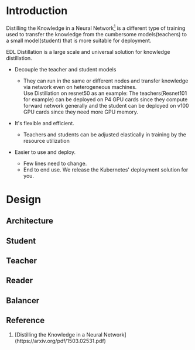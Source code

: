 # Introduction
Distilling the Knowledge in a Neural Network[<sup>1</sup>](#r_1) is a different type of training used to transfer the knowledge from the cumbersome models(teachers) to a small model(student) that is more suitable for deployment.

EDL Distillation is a large scale and universal solution for knowledge distillation. 

- Decouple the teacher and student models
  - They can run in the same or different nodes and transfer knowledge via network even on heterogeneous machines.            
     Use Distillation on resnet50 as an example: The teachers(Resnet101 for example) can be deployed on P4 GPU cards since they compute forward network generally and the student can be deployed on v100 GPU cards since they need more GPU memory.   

- It's flexible and efficient.
  - Teachers and students can be adjusted elastically in training by the resource utilization  
- Easier to use and deploy.
  - Few lines need to change.
  - End to end use. We release the Kubernetes' deployment solution for you. 

# Design
## Architecture
## Student
## Teacher
## Reader
## Balancer

## Reference
1. <div id="r_1">[Distilling the Knowledge in a Neural Network](https://arxiv.org/pdf/1503.02531.pdf)</div>
